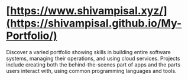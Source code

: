 # [https://www.shivampisal.xyz/](https://shivampisal.github.io/My-Portfolio/)
Discover a varied portfolio showing skills in building entire software systems, managing their operations, and using cloud services. Projects include creating both the behind-the-scenes part of apps and the parts users interact with, using common programming languages and tools.
